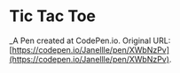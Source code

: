 # Tic Tac Toe
 _A Pen created at CodePen.io. Original URL: [https://codepen.io/Janellle/pen/XWbNzPv](https://codepen.io/Janellle/pen/XWbNzPv).

 